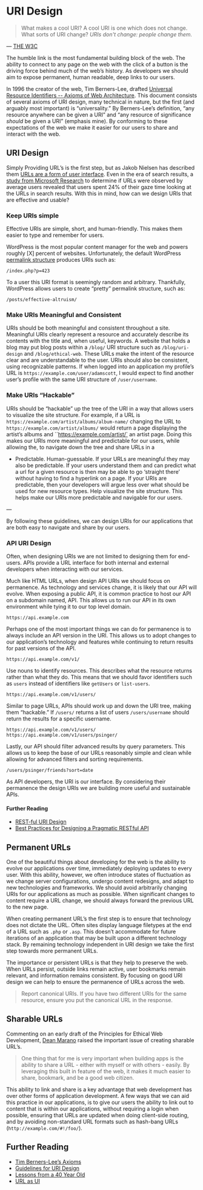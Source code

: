 # URI Design

> What makes a cool URI?
> A cool URI is one which does not change.
> What sorts of URI change?
> *URIs don't change: people change them.*

— [THE W3C](https://www.w3.org/Provider/Style/URI.html)

The humble link is the most fundamental building block of the web. The ability to connect to any page on the web with the click of a button is the driving force behind much of the web’s history. As developers we should aim to expose permanent, human readable, deep links to our users.

In 1996 the creator of the web, Tim Berners-Lee, drafted [Universal Resource Identifiers -- Axioms of Web Architecture](https://www.w3.org/DesignIssues/Axioms.html). This document consists of several axioms of URI design, many technical in nature, but the first (and arguably most important) is “universality.” By Berners-Lee’s definition, “any resource anywhere can be given a URI” and “any resource of significance *should* be given a URI” (emphasis mine). By conforming to these expectations of the web we make it easier for our users to share and interact with the web. 

## URI Design

Simply Providing URL’s is the first step, but as Jakob Nielsen has described them [URLs are a form of user interface](https://css-tricks.com/guidelines-for-uri-design/). Even in the era of search results, a [study from Microsoft Research](http://research.microsoft.com/apps/pubs/default.aspx?id=70395) to determine if URLs were observed by average users revealed that users spent 24% of their gaze time looking at the URLs in search results. With this in mind, how can we design URIs that are effective and usable?

### Keep URIs simple

Effective URIs are simple, short, and human-friendly. This makes them easier to type and remember for users.

WordPress is the most popular content manager for the web and powers roughly [X] percent of websites. Unfortunately, the default WordPress [permalink structure](https://codex.wordpress.org/Introduction_to_Blogging#Pretty_Permalinks) produces URIs such as:

```
/index.php?p=423
```

To a user this URI format is seemingly random and arbitrary. Thankfully, WordPress allows users to create “pretty” permalink structure, such as:

```
/posts/effective-altruism/
```

### Make URIs Meaningful and Consistent

URIs should be both meaningful and consistent throughout a site. Meaningful URIs clearly represent a resource and accurately describe its contents with the title and, when useful, keywords. A website that holds a blog may put blog posts within a `/blog/` URI structure such as `/blog/uri-design` and `/blog/ethical-web`. These URLs make the intent of the resource clear and are understandable to the user. URIs should also be consistent, using recognizable patterns. If when logged into an application my profile’s URL is `https://example.com/user/adamscott`, I would expect to find another user’s profile with the same URI structure of `/user/username`.

### Make URIs “Hackable”

URIs should be “hackable” up the tree of the URI in a way that allows users to visualize the site structure. For example, if a URL is `https://example.com/artist/albums/album-name/` changing the URL to `https://example.com/artist/albums/` would return a page displaying the artist’s albums and ``https://example.com/artist/` an artist page. Doing this makes our URIs more meaningful and predictable for our users, while allowing the, to navigate down the tree and share URLs in a

- Predictable. Human-guessable. If your URLs are meaningful they may also be predictable. If your users understand them and can predict what a url for a given resource is then may be able to go ‘straight there’ without having to find a hyperlink on a page. If your URIs are predictable, then your developers will argue less over what should be used for new resource types.
Help visualize the site structure. This helps make our URIs more predictable and navigable for our users.

—

By following these guidelines, we can design URIs for our applications that are both easy to navigate and share by our users.


### API URI Design

Often, when designing URIs we are not limited to designing them for end-users. APIs provide a URL interface for both internal and external developers when interacting with our services.

Much like HTML URLs, when design API URIs we should focus on permanence. As technology and services change, it is likely that our API will evolve. When exposing a public API, it is common practice to host our API on a subdomain named, API. This allows us to run our API in its own environment while tying it to our top level domain.

```
https://api.example.com
```

Perhaps one of the most important things we can do for permanence is to always include an API version in the URI. This allows us to adopt changes to our application’s technology and features while continuing to return results for past versions of the API. 

```
https://api.example.com/v1/
```

Use nouns to identify resources. This describes what the resource returns rather than what they do. This means that we should favor identifiers such as `users` instead of identifiers like `getUsers` or `list-users`. 

```
https://api.example.com/v1/users/
```

Similar to page URLs, APIs should work up and down the URI tree, making them “hackable.” If `/users/` returns a list of users `/users/username` should return the results for a specific username.

```
https://api.example.com/v1/users/
https://api.example.com/v1/users/psinger/
```

Lastly, our API should filter advanced results by query parameters. This allows us to keep the base of our URLs reasonably simple and clean while allowing for advanced filters and sorting requirements. 

```
/users/psinger/friends?sort=date
```

As API developers, the URI is our interface. By considering their permanence the design URIs we are building more useful and sustainable APIs.

#### Further Reading

- [REST-ful URI Design](http://blog.2partsmagic.com/restful-uri-design/)
- [Best Practices for Designing a Pragmatic RESTful API](http://www.vinaysahni.com/best-practices-for-a-pragmatic-restful-api)

## Permanent URLs

One of the beautiful things about developing for the web is the ability to evolve our applications over time, immediately deploying updates to every user. With this ability, however, we often introduce states of fluctuation as we change server configurations, undergo content redesigns, and adapt to new technologies and frameworks. We should avoid arbitrarily changing URIs for our applications as much as possible. When significant changes to content require a URL change, we should always forward the previous URL to the new page.

When creating permanent URL’s the first step is to ensure that technology does not dictate the URL. Often sites display language filetypes at the end of a URL such as `.php` or `.asp`.  This doesn’t accommodate for future iterations of an application that may be built upon a different technology stack. By remaining technology independent in URI design we take the first step towards more permanent URLs.

The importance or persistent URLs is that they help to preserve the web. When URLs persist, outside links remain active, user bookmarks remain relevant, and information remains consistent. By focusing on good URI design we can help to ensure the permanence of URLs across the web.

> Report canonical URIs. If you have two different URIs for the same resource, ensure you put the canonical URL in the response.


## Sharable URLs

Commenting on an early draft of the Principles for Ethical Web Development, [Dean Marano](https://github.com/deanmarano) raised the important issue of creating sharable URL’s.

> One thing that for me is very important when building apps is the ability to share a URL - either with myself or with others - easily. By leveraging this built in feature of the web, it makes it much easier to share, bookmark, and be a good web citizen.

This ability to link and share is a key advantage that web development has over other forms of application development. A few ways that we can aid this practice in our applications, is to give our users the ability to link out to content that is within our applications, without requiring a login when possible, ensuring that URLs are updated when doing client-side routing, and by avoiding non-standard URL formats such as hash-bang URLs (`http://example.com/#!/foo/`).



## Further Reading

- [Tim Berners-Lee’s Axioms](https://www.w3.org/DesignIssues/Axioms.html)
- [Guidelines for URI Design](https://css-tricks.com/guidelines-for-uri-design/)
- [Lessons from a 40 Year Old](http://a.wholelottanothing.org/2012/03/my-webstock-talk.html)
- [URL as UI](https://www.nngroup.com/articles/url-as-ui/)
